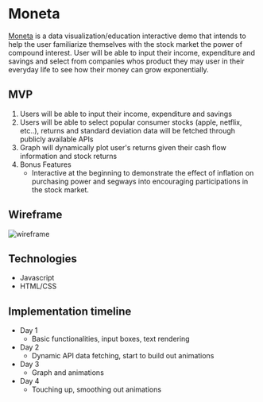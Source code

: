 
# Moneta
  [Moneta](https://skowildcats.github.io/Moneta/) is a data visualization/education interactive demo that intends to help the user familiarize themselves with the stock market the power of compound interest.
  User will be able to input their income, expenditure and savings and select from companies whos product they may user in their everyday life to see how their money can grow exponentially.
  
## MVP
  1. Users will be able to input their income, expenditure and savings
  2. Users will be able to select popular consumer stocks (apple, netflix, etc..), returns and standard deviation data will be fetched through publicly available APIs
  3. Graph will dynamically plot user's returns given their cash flow information and stock returns
  4. Bonus Features
     * Interactive at the beginning to demonstrate the effect of inflation on purchasing power and segways into encouraging participations in the stock market.

## Wireframe
![wireframe](https://user-images.githubusercontent.com/82133872/127006990-96ddb798-1ece-4812-94d3-ecbc7710885f.png)

## Technologies 
  * Javascript
  * HTML/CSS

## Implementation timeline
  * Day 1
    * Basic functionalities, input boxes, text rendering
  * Day 2
    * Dynamic API data fetching, start to build out animations
  * Day 3
    * Graph and animations
  * Day 4
    * Touching up, smoothing out animations


